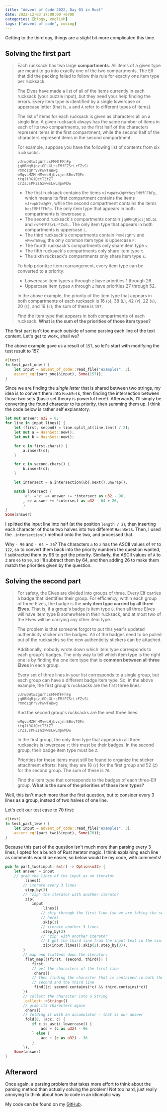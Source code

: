 ```yaml
---
title: "Advent of Code 2022, Day 03 in Rust"
date: 2022-12-03 17:00:00 +0700
categories: [blogs, english]
tags: ["advent of code", coding]
---
```


Getting to the third day, things are a _slight_ bit more complicated this time.

## Solving the first part

> Each rucksack has two large **compartments**. All items of a given type are
> meant to go into exactly one of the two compartments. The Elf that did the
> packing failed to follow this rule for exactly one item type per rucksack.
>
> The Elves have made a list of all of the items currently in each rucksack
> (your puzzle input), but they need your help finding the errors. Every item
> type is identified by a single lowercase or uppercase letter (that is, `a` and
> `A` refer to different types of items).
>
> The list of items for each rucksack is given as characters all on a single
> line. A given rucksack always has the same number of items in each of its two
> compartments, so the first half of the characters represent items in the first
> compartment, while the second half of the characters represent items in the
> second compartment.
>
> For example, suppose you have the following list of contents from six
> rucksacks:
>
> ```
> vJrwpWtwJgWrhcsFMMfFFhFp
> jqHRNqRjqzjGDLGLrsFMfFZSrLrFZsSL
> PmmdzqPrVvPwwTWBwg
> wMqvLMZHhHMvwLHjbvcjnnSBnvTQFn
> ttgJtRGJQctTZtZT
> CrZsJsPPZsGzwwsLwLmpwMDw
> ```
>
> - The first rucksack contains the items `vJrwpWtwJgWrhcsFMMfFFhFp`, which
>   means its first compartment contains the items `vJrwpWtwJgWr`, while the
>   second compartment contains the items `hcsFMMfFFhFp`. The only item type
>   that appears in both compartments is lowercase `p`.
> - The second rucksack's compartments contain `jqHRNqRjqzjGDLGL` and
>   `rsFMfFZSrLrFZsSL`. The only item type that appears in both compartments is
>   uppercase `L`.
> - The third rucksack's compartments contain `PmmdzqPrV` and `vPwwTWBwg`; the
>   only common item type is uppercase `P`.
> - The fourth rucksack's compartments only share item type `v`.
> - The fifth rucksack's compartments only share item type `t`.
> - The sixth rucksack's compartments only share item type `s`.
>
> To help prioritize item rearrangement, every item type can be converted to a
> priority:
>
> - Lowercase item types `a` through `z` have priorities 1 through 26.
> - Uppercase item types `A` through `Z` have priorities 27 through 52.
>
> In the above example, the priority of the item type that appears in both
> compartments of each rucksack is 16 (`p`), 38 (`L`), 42 (`P`), 22 (`v`), 20
> (`t`), and 19 (`s`); the sum of these is `157`.
>
> Find the item type that appears in both compartments of each rucksack. **What
> is the sum of the priorities of those item types?**

The first part isn't too much outside of some parsing each line of the text
content. Let's get to work, shall we?

The above example gave us a result of `157`, so let's start with modifying the
test result to 157.

```rust
#[test]
fn test_part_one() {
	let input = advent_of_code::read_file("examples", 3);
	assert_eq!(part_one(&input), Some(157));
}
```

Since we are finding the _single letter_ that is shared between two strings, my
idea is to convert them into `HashSet`s, then finding the intersection between
those two sets (basic set theory is powerful here!). Afterwards, I'll simply be
converting the found character to its priority, then summing them up. I think
the code below is rather self explanatory.

```rust
let mut answer: u32 = 0;
for line in input.lines() {
	let (first, second) = line.split_at(line.len() / 2);
	let mut a = HashSet::new();
	let mut b = HashSet::new();

	for c in first.chars() {
		a.insert(c);
	}

	for c in second.chars() {
		b.insert(c);
	}

	let intersect = a.intersection(&b).next().unwrap();

	match intersect {
		'a'..='z' => answer += *intersect as u32 - 96,
		_ => answer += *intersect as u32 - 64 + 26,
		}
}
Some(answer)
```

I splitted the input line into half (at the position `length / 2`), then
inserting each character of those two halves into two different `HashSet`s.
Then, I used the `.intersection()` method onto the two, and processed that.

Why `- 96` and `- 64 + 26`? The characters `a` to `z` has the ASCII values of
`97` to `122`, so to convert them back into the priority numbers the question
wanted, I subtracted them by 96 to get the priority. Similarly, the ASCII values
of `A` to `Z` are `65` to `90`, so I'll subtract them by 64, and then adding 26
to make them match the priorities given by the question.

## Solving the second part

> For safety, the Elves are divided into groups of three. Every Elf carries a
> badge that identifies their group. For efficiency, within each group of three
> Elves, the badge is the **only item type carried by all three Elves**. That
> is, if a group's badge is item type `B`, then all three Elves will have item
> type B somewhere in their rucksack, and at most two of the Elves will be
> carrying any other item type.
>
> The problem is that someone forgot to put this year's updated authenticity
> sticker on the badges. All of the badges need to be pulled out of the
> rucksacks so the new authenticity stickers can be attached.
>
> Additionally, nobody wrote down which item type corresponds to each group's
> badges. The only way to tell which item type is the right one is by finding
> the one item type that is **common between all three Elves** in each group.
>
> Every set of three lines in your list corresponds to a single group, but each
> group can have a different badge item type. So, in the above example, the
> first group's rucksacks are the first three lines:
>
> ```
> vJrwpWtwJgWrhcsFMMfFFhFp
> jqHRNqRjqzjGDLGLrsFMfFZSrLrFZsSL
> PmmdzqPrVvPwwTWBwg
> ```
>
> And the second group's rucksacks are the next three lines:
>
> ```
> wMqvLMZHhHMvwLHjbvcjnnSBnvTQFn
> ttgJtRGJQctTZtZT
> CrZsJsPPZsGzwwsLwLmpwMDw
> ```
>
> In the first group, the only item type that appears in all three rucksacks is
> lowercase `r`; this must be their badges. In the second group, their badge
> item type must be `Z`.
>
> Priorities for these items must still be found to organize the sticker
> attachment efforts: here, they are 18 (`r`) for the first group and 52 (`Z`)
> for the second group. The sum of these is `70`.
>
> Find the item type that corresponds to the badges of each three-Elf group.
> **What is the sum of the priorities of those item types?**

Well, this isn't much more than the first question, but to consider every 3
lines as a group, instead of two halves of one line.

Let's edit our test case to 70 first:

```rust
#[test]
fn test_part_two() {
	let input = advent_of_code::read_file("examples", 3);
	assert_eq!(part_two(&input), Some(70));
}
```

Because this part of the question isn't much more than parsing every 3 lines, I
opted for a bunch of Rust iterator magic. I think explaining each line as
comments would be easier, so below would be my code, with comments!

```rust
pub fn part_two(input: &str) -> Option<u32> {
	let answer = input
	// grab the lines of the input as an iterator
		.lines()
		// iterate every 3 lines
		.step_by(3)
		// "zip" the iterator with another iterator
		.zip(
			input
				.lines()
				// skip through the first line (so we are taking the second line
				// here)
				.skip(1)
				// iterate another 3 lines
				.step_by(3)
				// "zip" with another iterator
				// I get the third line from the input text in the similar way
				.zip(input.lines().skip(2).step_by(3)),
		)
		// map and flattens down the iterators
		.flat_map(|(first, (second, third))| {
			first
			// get the characters of the first line
			.chars()
			// then finding the character that is contained in both the
			// second and the third line
			.find(|c| second.contains(*c) && third.contains(*c))
		})
		// collect the character into a String
		.collect::<String>()
		// grab its characters again
		.chars()
		// folding it with an accumulator - that is our answer
		.fold(0, |acc, c| {
			if c.is_ascii_lowercase() {
				acc + (c as u32) - 96
			} else {
				acc + (c as u32) - 38
			}
		});
	Some(answer)
}
```

## Afterword

Once again, a parsing problem that takes more effort to think about the parsing
method than actually solving the problem! Not too hard, just really annoying to
think about how to code in an idiomatic way.

My code can be found on my
[GitHub](https://github.com/j1nxie/aoc-rs-2022/blob/main/src/bin/03.rs).
